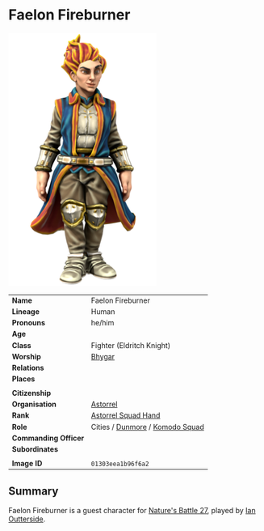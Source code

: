 # Faelon Fireburner

<img src="https://raw.githubusercontent.com/jesskelsall/astarus-images/main/people/portraits/01303eea1b96f6a2.png" height="500" />

|||
| --- | --- |
| **Name** | Faelon Fireburner | character.3
| **Lineage** | Human |
| **Pronouns** | he/him |
| **Age** | |
| **Class** | Fighter (Eldritch Knight) |
| **Worship** | [Bhygar](../gods/deities/bhygar.md) |
| **Relations** | |
| **Places** | |
|||
| **Citizenship** | |
| **Organisation** | [Astorrel](../organisations/astorrel/astorrel.md) |
| **Rank** | [Astorrel Squad Hand](../organisations/astorrel/ranks/astorrel-squad-hand.md) |
| **Role** | Cities / [Dunmore](../places/cities/dunmore.md) / [Komodo Squad](../organisations/astorrel/squads/komodo-squad.md) |
| **Commanding Officer** | |
| **Subordinates** | |
|||
| **Image ID** | `01303eea1b96f6a2` |

## Summary

Faelon Fireburner is a guest character for [Nature's Battle 27](../storylines/natures-battle-27.md), played by [Ian Outterside](../players/ian-outterside.md).
